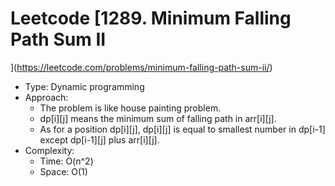 # Leetcode [1289. Minimum Falling Path Sum II
](https://leetcode.com/problems/minimum-falling-path-sum-ii/)
- Type: Dynamic programming
- Approach:
	- The problem is like house painting problem.
	- dp[i][j] means the minimum sum of falling path in arr[i][j].
	- As for a position dp[i][j], dp[i][j] is equal to smallest number in dp[i-1] except dp[i-1][j] plus arr[i][j].
- Complexity:
	- Time: O(n^2)
	- Space: O(1)